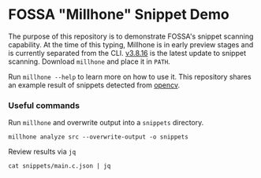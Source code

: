 # FOSSA "Millhone" Snippet Demo

The purpose of this repository is to demonstrate FOSSA's snippet scanning capability. At the time of this typing, Millhone is in early preview stages and is currently separated from the CLI. [v3.8.16](https://github.com/fossas/fossa-cli/releases/tag/v3.8.16) is the latest update to snippet scanning. Download `millhone` and place it in `PATH`.

Run `millhone --help` to learn more on how to use it. This repository shares an example result of snippets detected from [opencv](https://github.com/opencv/opencv/blob/4.x/apps/annotation/opencv_annotation.cpp).

### Useful commands

Run `millhone` and overwrite output into a `snippets` directory.
```
millhone analyze src --overwrite-output -o snippets
```

Review results via `jq`
```
cat snippets/main.c.json | jq
```

